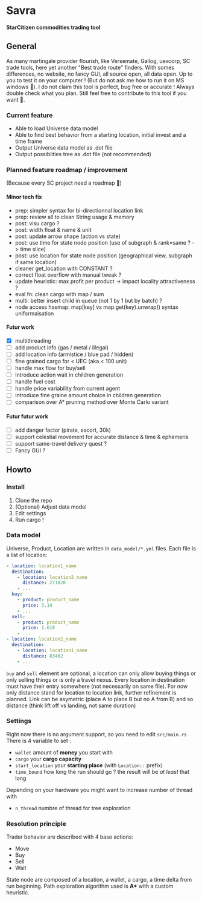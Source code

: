 # Savra
**StarCitizen commodities trading tool**

## General

As many martingale provider flourish, like Versemate, Gallog, uexcorp, SC trade tools, here yet another "Best trade route" finders. With somes differences, no website, no fancy GUI, all source open, all data open. Up to you to test it on your computer ! (But do not ask me how to run it on MS windows :shrug:). I do not claim this tool is perfect, bug free or accurate ! Always double check what you plan. Still feel free to contribute to this tool if you want :hugs:.

### Current feature

- Able to load Universe data model
- Able to find best behavior from a starting location, initial invest and a time frame
- Output Universe data model as .dot file
- Output possiblities tree as .dot file (not recommended)

### Planned feature roadmap / improvement
(Because every SC project need a roadmap :grimacing:)

#### Minor tech fix

- prep: simpler syntax for bi-directionnal location link
- prep: review all to clean String usage & memory 
- post: visu cargo ?
- post: width float & name & unit
- post: update arrow shape (action vs state)
- post: use time for state node position (use of subgraph & rank=same ? -> time slice)
- post: use location for state node position (geographical view, subgraph if same location)
- cleaner get_location with CONSTANT ?
- correct float overflow with manual tweak ?
- update heuristic: max profit per product -> impact locality attractiveness ?
- eval fn: clean cargo with map / sum
- multi: better insert child in queue (not 1 by 1 but by batch) ?
- node access hasmap: map[key] vs map.get(key).unwrap() syntax uniformaisation

#### Futur work

- [x] multithreading
- [ ] add product info (gas / metal / illegal)
- [ ] add location info (armistice / blue pad / hidden)
- [ ] fine grained cargo for < UEC (aka < 100 unit)
- [ ] handle max flow for buy/sell
- [ ] introduce action wait in children generation
- [ ] handle fuel cost
- [ ] handle price variability from current agent
- [ ] introduce fine graine amount choice in children generation
- [ ] comparison over A* pruning method over Monte Carlo variant

#### Futur futur work

- [ ] add danger factor (pirate, escort, 30k)
- [ ] support celestial movement for accurate distance & time & ephemeris
- [ ] support same-travel delivery quest ?
- [ ] Fancy GUI ?

## Howto

### Install

1. Clone the repo
2. (Optional) Adjust data model
3. Edit settings
4. Run cargo !

### Data model

Universe, Product, Location are written in `data_model/*.yml` files. Each file is a list of location:

```yaml
- location: location1_name
  destination:
    - location: location2_name
      distance: 271828
    - ...
  buy:
    - product: product_name
      price: 3.14
    - ...
  sell:
    - product: product_name
      price: 1.618
    - ...
- location: location2_name
  destination:
    - location: location1_name
      distance: 83462
    - ...
```

`buy` and `sell` element are optional, a location can only allow buying things or only selling things or is only a travel nexus.
Every location in destination must have their entry somewhere (not necessarily on same file).
For now only distance stand for location to location link, further refinement is planned. Link can be asymetric (place A to place B but no A from B) and so distance (think lift off vs landing, not same duration)

### Settings

Right now there is no argument support, so you need to edit `src/main.rs`
There is 4 variable to set :
- `wallet` amount of **money** you start with
- `cargo` your **cargo capacity**
- `start_location` your **starting place** (with `Location::` prefix)
- `time_bound` how long the run should go ? the result will be *at least* that long

Depending on your hardware you might want to increase number of thread with
- `n_thread` numbre of thread for tree exploration

### Resolution principle

Trader behavior are described with 4 base actions:
- Move
- Buy
- Sell
- Wait

State node are composed of a location, a wallet, a cargo, a time delta from run beginning.
Path exploration algorithm used is __A*__ with a custom heuristic.


